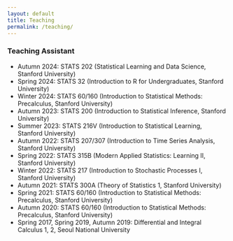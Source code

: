 ```yaml
---
layout: default
title: Teaching
permalink: /teaching/
---
```


### Teaching Assistant
- Autumn 2024: STATS 202 (Statistical Learning and Data Science, Stanford University)
- Spring 2024: STATS 32 (Introduction to R for Undergraduates, Stanford University)
- Winter 2024: STATS 60/160 (Introduction to Statistical Methods: Precalculus, Stanford University)
- Autumn 2023: STATS 200 (Introduction to Statistical Inference, Stanford University)
- Summer 2023: STATS 216V (Introduction to Statistical Learning, Stanford University)
- Autumn 2022: STATS 207/307 (Introduction to Time Series Analysis, Stanford University)
- Spring 2022: STATS 315B (Modern Applied Statistics: Learning II, Stanford University)
- Winter 2022: STATS 217 (Introduction to Stochastic Processes I, Stanford University)
- Autumn 2021: STATS 300A (Theory of Statistics 1, Stanford University)
- Spring 2021: STATS 60/160 (Introduction to Statistical Methods: Precalculus, Stanford University)
- Autumn 2020: STATS 60/160 (Introduction to Statistical Methods: Precalculus, Stanford University)
- Spring 2017, Spring 2019, Autumn 2019: Differential and Integral Calculus 1, 2, Seoul National University








